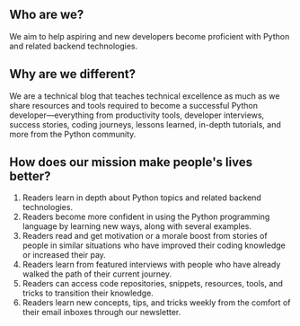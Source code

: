 
## Who are we?
We aim to help aspiring and new developers become proficient with Python and related backend technologies.

## Why are we different?
We are a technical blog that teaches technical excellence as much as we share resources and tools required to become a successful Python developer—everything from productivity tools, developer interviews, success stories, coding journeys, lessons learned, in-depth tutorials, and more from the Python community.

## How does our mission make people's lives better? 
1. Readers learn in depth about Python topics and related backend technologies. 
2. Readers become more confident in using the Python programming language by learning new ways, along with several examples.
3. Readers read and get motivation or a morale boost from stories of people in similar situations who have improved their coding knowledge or increased their pay. 
4. Readers learn from featured interviews with people who have already walked the path of their current journey.
5. Readers can access code repositories, snippets, resources, tools, and tricks to transition their knowledge.
6. Readers learn new concepts, tips, and tricks weekly from the comfort of their email inboxes through our newsletter.
